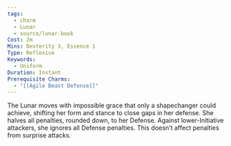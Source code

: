 ```yaml
---
tags:
  - charm
  - Lunar
  - source/lunar-book
Cost: 2m
Mins: Dexterity 3, Essence 1
Type: Reflexive
Keywords:
  - Uniform
Duration: Instant
Prerequisite Charms:
  - "[[Agile Beast Defense]]"
---
```

The Lunar moves with impossible grace that only a shapechanger could achieve, shifting her form and stance to close gaps in her defense. She halves all penalties, rounded down, to her Defense. Against lower-Initiative attackers, she ignores all Defense penalties. This doesn’t affect penalties from surprise attacks.